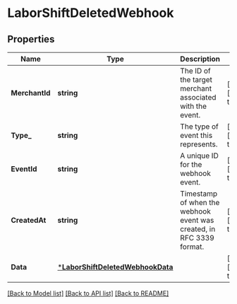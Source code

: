 # LaborShiftDeletedWebhook

## Properties
Name | Type | Description | Notes
------------ | ------------- | ------------- | -------------
**MerchantId** | **string** | The ID of the target merchant associated with the event. | [optional] [default to null]
**Type_** | **string** | The type of event this represents. | [optional] [default to null]
**EventId** | **string** | A unique ID for the webhook event. | [optional] [default to null]
**CreatedAt** | **string** | Timestamp of when the webhook event was created, in RFC 3339 format. | [optional] [default to null]
**Data** | [***LaborShiftDeletedWebhookData**](LaborShiftDeletedWebhookData.md) |  | [optional] [default to null]

[[Back to Model list]](../README.md#documentation-for-models) [[Back to API list]](../README.md#documentation-for-api-endpoints) [[Back to README]](../README.md)

